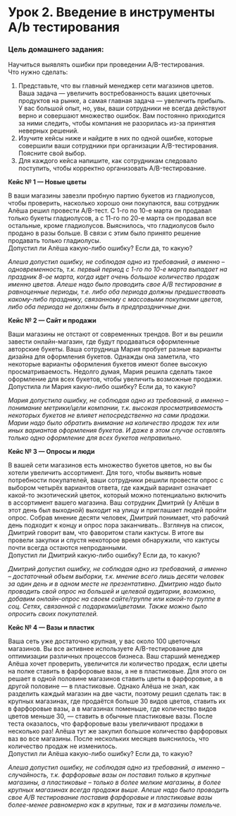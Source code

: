 # Урок 2. Введение в инструменты A/b тестирования
### Цель домашнего задания:
Научиться выявлять ошибки при проведении А/B-тестирования.
<br>Что нужно сделать:
1. Представьте, что вы главный менеджер сети магазинов цветов. Ваша задача — увеличить востребованность ваших цветочных продуктов на рынке, а самая главная задача — увеличить прибыль. У вас большой опыт, но, увы, ваши сотрудники не всегда действуют верно и совершают множество ошибок. Вам постоянно приходится за ними следить, чтобы компания не разорилась из-за принятия неверных решений.
2. Изучите кейсы ниже и найдите в них по одной ошибке, которые совершили ваши сотрудники при организации А/B-тестирования. Поясните свой выбор.
3. Для каждого кейса напишите, как сотрудникам следовало поступить, чтобы корректно организовать А/B-тестирование.

**Кейс № 1 — Новые цветы**

В ваши магазины завезли пробную партию букетов из гладиолусов, чтобы проверить, насколько хорошо они покупаются, ваш сотрудник Алёша решил провести А/B-тест. С 1-го по 10-е марта он продавал только букеты гладиолусов, а с 11-го по 20-е марта он продавал все остальные, кроме гладиолусов. Выяснилось, что гладиолусов было продано в разы больше. В связи с этим было принято решение продавать только гладиолусы.
<br>Допустил ли Алёша какую-либо ошибку? Если да, то какую?

*Алеша допустил ошибку, не соблюдая одно из требований, а именно – одновременность, т.к. первый период с 1-го по 10-е марта выпадает на праздник 8-ое марта, когда идет очень большое количество продаж именно цветов. Алеше надо было проводить свое А/В тестирование в равноценные периоды, т.е. либо оба периода должны предшествовать какому-либо празднику, связанному с массовыми покупками цветов, либо оба периода не должны быть в предпраздничные дни.*

**Кейс № 2 — Сайт и продажи**

Ваши магазины не отстают от современных трендов. Вот и вы решили завести онлайн-магазин, где будут продаваться оформленные авторские букеты. Ваша сотрудница Мария пробует разные варианты дизайна для оформления букетов. Однажды она заметила, что некоторые варианты оформления букетов имеют более высокую просматриваемость. Недолго думая, Мария решила сделать такое оформление для всех букетов, чтобы увеличить возможные продажи.
<br>Допустила ли Мария какую-либо ошибку? Если да, то какую?

*Мария допустила ошибку, не соблюдая одно из требований, а именно – понимание метрики/цели компании, т.к. высокая просматриваемость некоторых букетов не влияет непосредственно на сами продажи. Марии надо было обратить внимание на количество продаж тех или иных вариантов оформления букетов. И даже в этом случае оставлять только одно оформление для всех букетов неправильно.*

**Кейс № 3 — Опросы и люди**

В вашей сети магазинов есть множество букетов цветов, но вы бы хотели увеличить ассортимент. Для того, чтобы выявить новые потребности покупателей, ваши сотрудники решили провести опрос с выбором четырёх вариантов ответа, где каждый вариант означает какой-то экзотический цветок, который можно потенциально включить в ассортимент вашего магазина. Ваш сотрудник Дмитрий (у Алёши в этот день был выходной) выходит на улицу и приглашает людей пройти опрос. Собрав мнение десяти человек, Дмитрий понимает, что рабочий день подходит к концу и опрос пора заканчивать.. Взглянув на список, Дмитрий говорит вам, что фаворитом стали кактусы. В итоге вы провели закупки и спустя некоторое время обнаружили, что кактусы почти всегда остаются непроданными.
<br>Допустил ли Дмитрий какую-либо ошибку? Если да, то какую?

*Дмитрий допустил ошибку, не соблюдая одно из требований, а именно – достаточный объем выборки, т.к. мнение всего лишь десяти человек за один день и в одном месте не презентативно. Дмитрию надо было проводить свой опрос на большей и целевой аудитории, возможно, добавим онлайн-опрос на своем сайте/группе или какой-то группе в соц. Сетях, связанной с подарками/цветами. Также можно было опросить своих покупателей.*

**Кейс № 4 — Вазы и пластик**

Ваша сеть уже достаточно крупная, у вас около 100 цветочных магазинов. Вы все активнее используете А/B-тестирование для оптимизации различных процессов бизнеса. Ваш старший менеджер Алёша хочет проверить, увеличится ли количество продаж, если цветы на полке ставить в фарфоровые вазы, а не в пластиковые. Для этого он решает в одной половине магазинов ставить цветы в фарфоровые, а в другой половине — в пластиковые. Однако Алёша не знал, как разделить каждый магазин на две части, поэтому решил сделать так: в крупных магазинах, где продаётся больше 30 видов цветов, ставить их в фарфоровые вазы, а в магазинах поменьше, где количество видов цветов меньше 30, — ставить в обычные пластиковые вазы. После теста оказалось, что фарфоровые вазы увеличивают продажи в несколько раз! Алёша тут же закупил большое количество фарфоровых ваз во все магазины. После нескольких месяцев выяснилось, что количество продаж не изменилось.
<br>Допустил ли Алёша какую-либо ошибку? Если да, то какую?

*Алеша допустил ошибку, не соблюдая одно из требований, а именно – случайность, т.к. фарфоровые вазы он поставил только в крупные магазины, а пластиковые – только в более мелкие магазины, в более крупных магазинах всегда продажи выше. Алеше надо было проводить свое А/В тестирование поставив фарфоровые и пластиковые вазы более-менее равномерно как в крупные, так и в магазины помельче.*

